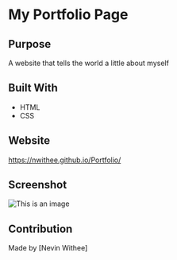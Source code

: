 
# My Portfolio Page

## Purpose
A website that tells the world a little about myself

## Built With
* HTML
* CSS

## Website
https://nwithee.github.io/Portfolio/

## Screenshot
![This is an image](https://nypost.com/wp-content/uploads/sites/2/2022/02/puppies-playing-comp-1.jpg?quality=90&strip=all&w=1488)

## Contribution
Made by [Nevin Withee]


